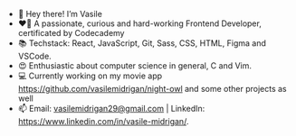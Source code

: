 - 👋 Hey there! I’m Vasile
- ❤️‍🔥 A passionate, curious and hard-working Frontend Developer, certificated by Codecademy
- 📚 Techstack: React, JavaScript, Git, Sass, CSS, HTML, Figma and VSCode.
- 😍 Enthusiastic about computer science in general, C and Vim.
- 💻 Currently working on my movie app https://github.com/vasilemidrigan/night-owl and some other projects as well
- 📫 Email: vasilemidrigan29@gmail.com | LinkedIn: https://www.linkedin.com/in/vasile-midrigan/.

<!---
vasilemidrigan/vasilemidrigan is a ✨ special ✨ repository because its `README.md` (this file) appears on your GitHub profile.
You can click the Preview link to take a look at your changes.
--->
